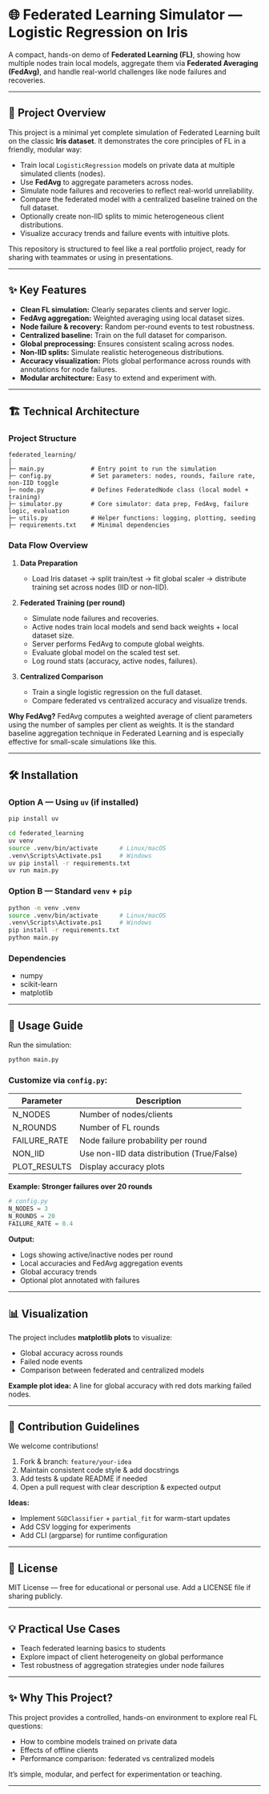 # 🌐 Federated Learning Simulator — Logistic Regression on Iris

A compact, hands-on demo of **Federated Learning (FL)**, showing how multiple nodes train local models, aggregate them via **Federated Averaging (FedAvg)**, and handle real-world challenges like node failures and recoveries.

---

## 🚀 Project Overview

This project is a minimal yet complete simulation of Federated Learning built on the classic **Iris dataset**. It demonstrates the core principles of FL in a friendly, modular way:

* Train local `LogisticRegression` models on private data at multiple simulated clients (nodes).
* Use **FedAvg** to aggregate parameters across nodes.
* Simulate node failures and recoveries to reflect real-world unreliability.
* Compare the federated model with a centralized baseline trained on the full dataset.
* Optionally create non-IID splits to mimic heterogeneous client distributions.
* Visualize accuracy trends and failure events with intuitive plots.

This repository is structured to feel like a real portfolio project, ready for sharing with teammates or using in presentations.

---

## ✨ Key Features

* **Clean FL simulation:** Clearly separates clients and server logic.
* **FedAvg aggregation:** Weighted averaging using local dataset sizes.
* **Node failure & recovery:** Random per-round events to test robustness.
* **Centralized baseline:** Train on the full dataset for comparison.
* **Global preprocessing:** Ensures consistent scaling across nodes.
* **Non-IID splits:** Simulate realistic heterogeneous distributions.
* **Accuracy visualization:** Plots global performance across rounds with annotations for node failures.
* **Modular architecture:** Easy to extend and experiment with.

---

## 🏗 Technical Architecture

### Project Structure

```
federated_learning/
│
├─ main.py             # Entry point to run the simulation
├─ config.py           # Set parameters: nodes, rounds, failure rate, non-IID toggle
├─ node.py             # Defines FederatedNode class (local model + training)
├─ simulator.py        # Core simulator: data prep, FedAvg, failure logic, evaluation
├─ utils.py            # Helper functions: logging, plotting, seeding
├─ requirements.txt    # Minimal dependencies
```

### Data Flow Overview

1. **Data Preparation**

   * Load Iris dataset → split train/test → fit global scaler → distribute training set across nodes (IID or non-IID).

2. **Federated Training (per round)**

   * Simulate node failures and recoveries.
   * Active nodes train local models and send back weights + local dataset size.
   * Server performs FedAvg to compute global weights.
   * Evaluate global model on the scaled test set.
   * Log round stats (accuracy, active nodes, failures).

3. **Centralized Comparison**

   * Train a single logistic regression on the full dataset.
   * Compare federated vs centralized accuracy and visualize trends.

**Why FedAvg?**
FedAvg computes a weighted average of client parameters using the number of samples per client as weights. It is the standard baseline aggregation technique in Federated Learning and is especially effective for small-scale simulations like this.

---

## 🛠 Installation

### Option A — Using `uv` (if installed)

```bash
pip install uv

cd federated_learning
uv venv
source .venv/bin/activate      # Linux/macOS
.venv\Scripts\Activate.ps1     # Windows
uv pip install -r requirements.txt
uv run main.py
```

### Option B — Standard `venv` + `pip`

```bash
python -m venv .venv
source .venv/bin/activate      # Linux/macOS
.venv\Scripts\Activate.ps1     # Windows
pip install -r requirements.txt
python main.py
```

### Dependencies

* numpy
* scikit-learn
* matplotlib

---

## 🎯 Usage Guide

Run the simulation:

```bash
python main.py
```

### Customize via `config.py`:

| Parameter    | Description                                |
| ------------ | ------------------------------------------ |
| N_NODES      | Number of nodes/clients                    |
| N_ROUNDS     | Number of FL rounds                        |
| FAILURE_RATE | Node failure probability per round         |
| NON_IID      | Use non-IID data distribution (True/False) |
| PLOT_RESULTS | Display accuracy plots                     |

**Example: Stronger failures over 20 rounds**

```python
# config.py
N_NODES = 3
N_ROUNDS = 20
FAILURE_RATE = 0.4
```

**Output:**

* Logs showing active/inactive nodes per round
* Local accuracies and FedAvg aggregation events
* Global accuracy trends
* Optional plot annotated with failures

---

## 📊 Visualization

The project includes **matplotlib plots** to visualize:

* Global accuracy across rounds
* Failed node events
* Comparison between federated and centralized models

**Example plot idea:**
A line for global accuracy with red dots marking failed nodes.

---

## 🤝 Contribution Guidelines

We welcome contributions!

1. Fork & branch: `feature/your-idea`
2. Maintain consistent code style & add docstrings
3. Add tests & update README if needed
4. Open a pull request with clear description & expected output

**Ideas:**

* Implement `SGDClassifier` + `partial_fit` for warm-start updates
* Add CSV logging for experiments
* Add CLI (argparse) for runtime configuration

---

## 📄 License

MIT License — free for educational or personal use. Add a LICENSE file if sharing publicly.

---

## 💡 Practical Use Cases

* Teach federated learning basics to students
* Explore impact of client heterogeneity on global performance
* Test robustness of aggregation strategies under node failures

---

## ✨ Why This Project?

This project provides a controlled, hands-on environment to explore real FL questions:

* How to combine models trained on private data
* Effects of offline clients
* Performance comparison: federated vs centralized models

It’s simple, modular, and perfect for experimentation or teaching.

---

